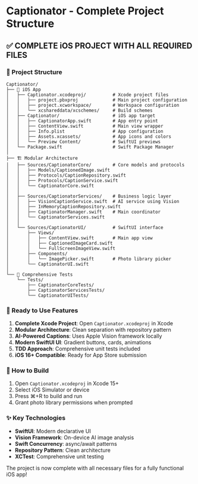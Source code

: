 # Captionator - Complete Project Structure

## ✅ COMPLETE iOS PROJECT WITH ALL REQUIRED FILES

### 📁 Project Structure

```
Captionator/
├── 📱 iOS App
│   ├── Captionator.xcodeproj/          # Xcode project files
│   │   ├── project.pbxproj             # Main project configuration
│   │   ├── project.xcworkspace/        # Workspace configuration
│   │   └── xcshareddata/xcschemes/     # Build schemes
│   ├── Captionator/                    # iOS app target
│   │   ├── CaptionatorApp.swift        # App entry point
│   │   ├── ContentView.swift           # Main view wrapper
│   │   ├── Info.plist                  # App configuration
│   │   ├── Assets.xcassets/            # App icons and colors
│   │   └── Preview Content/            # SwiftUI previews
│   └── Package.swift                   # Swift Package Manager
│
├── 🏗️ Modular Architecture
│   ├── Sources/CaptionatorCore/        # Core models and protocols
│   │   ├── Models/CaptionedImage.swift
│   │   ├── Protocols/CaptionRepository.swift
│   │   ├── Protocols/CaptionService.swift
│   │   └── CaptionatorCore.swift
│   │
│   ├── Sources/CaptionatorServices/    # Business logic layer
│   │   ├── VisionCaptionService.swift  # AI service using Vision
│   │   ├── InMemoryCaptionRepository.swift
│   │   ├── CaptionatorManager.swift    # Main coordinator
│   │   └── CaptionatorServices.swift
│   │
│   └── Sources/CaptionatorUI/          # SwiftUI interface
│       ├── Views/
│       │   ├── ContentView.swift       # Main app view
│       │   ├── CaptionedImageCard.swift
│       │   └── FullScreenImageView.swift
│       ├── Components/
│       │   └── ImagePicker.swift       # Photo library picker
│       └── CaptionatorUI.swift
│
└── 🧪 Comprehensive Tests
    └── Tests/
        ├── CaptionatorCoreTests/
        ├── CaptionatorServicesTests/
        └── CaptionatorUITests/
```

### 🚀 Ready to Use Features

1. **Complete Xcode Project**: Open `Captionator.xcodeproj` in Xcode
2. **Modular Architecture**: Clean separation with repository pattern
3. **AI-Powered Captions**: Uses Apple Vision framework locally
4. **Modern SwiftUI UI**: Gradient buttons, cards, animations
5. **TDD Approach**: Comprehensive unit tests included
6. **iOS 16+ Compatible**: Ready for App Store submission

### 🔧 How to Build

1. Open `Captionator.xcodeproj` in Xcode 15+
2. Select iOS Simulator or device
3. Press ⌘+R to build and run
4. Grant photo library permissions when prompted

### ✨ Key Technologies

- **SwiftUI**: Modern declarative UI
- **Vision Framework**: On-device AI image analysis
- **Swift Concurrency**: async/await patterns
- **Repository Pattern**: Clean architecture
- **XCTest**: Comprehensive unit testing

The project is now complete with all necessary files for a fully functional iOS app!